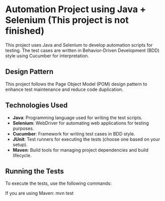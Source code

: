 # Automation Project using Java + Selenium (This project is not finished)

This project uses Java and Selenium to develop automation scripts for testing. The test cases are written in Behavior-Driven Development (BDD) style using Cucumber for interpretation.

## Design Pattern
This project follows the Page Object Model (POM) design pattern to enhance test maintenance and reduce code duplication.

## Technologies Used
- **Java**: Programming language used for writing the test scripts.
- **Selenium**: WebDriver for automating web applications for testing purposes.
- **Cucumber**: Framework for writing test cases in BDD style.
- **JUnit**: Test runners for executing the tests (choose one based on your setup).
- **Maven**: Build tools for managing project dependencies and build lifecycle.

## Running the Tests
To execute the tests, use the following commands:

If you are using Maven:
mvn test

 
